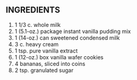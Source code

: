 ## INGREDIENTS 

1.   1 1/3 c. whole milk
2.   1 (5.1-oz.) package instant vanilla pudding mix
3.   1 (14-oz.) can sweetened condensed milk
4.   3 c. heavy cream
5.   1 tsp. pure vanilla extract
6.   1 (12-oz.) box vanilla wafer cookies
7.   4 bananas, sliced into coins
8.   2 tsp. granulated sugar  